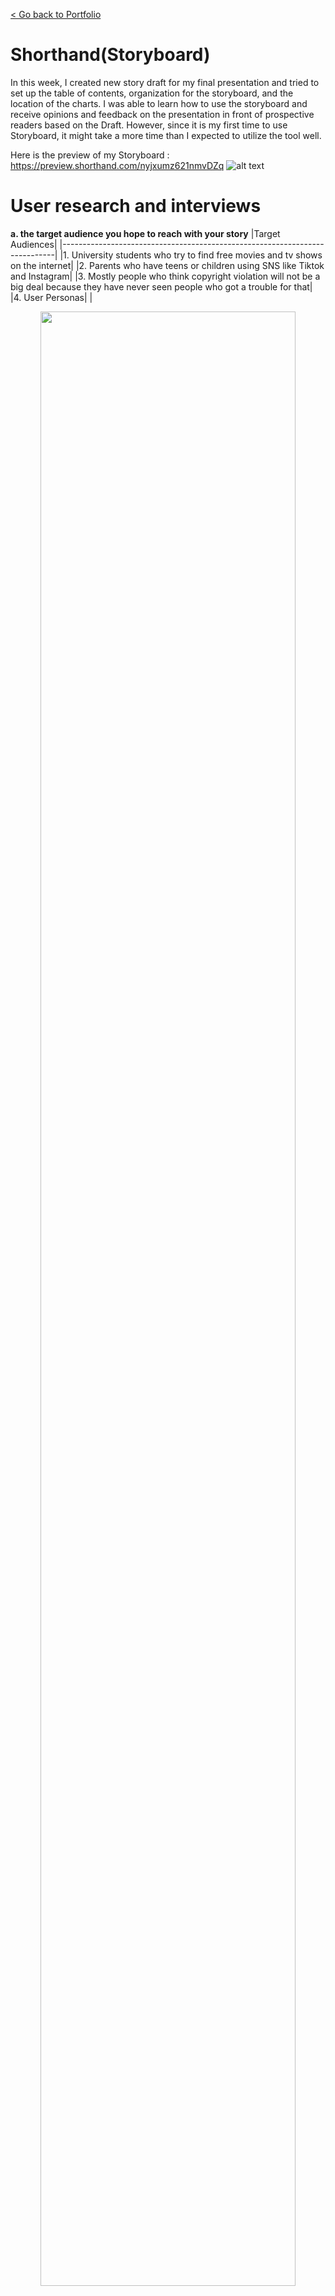 [< Go back to Portfolio](https://kibokk.github.io/portfolio/)

# Shorthand(Storyboard)
In this week, I created new story draft for my final presentation and tried to set up the table of contents, organization for the storyboard, and the location of the charts. I was able to learn how to use the storyboard and receive opinions and feedback on the presentation in front of prospective readers based on the Draft. However, since it is my first time to use Storyboard, it might take a more time than I expected to utilize the tool well.

Here is the preview of my Storyboard : https://preview.shorthand.com/nyjxumz621nmvDZq
![alt text](https://kibokk.github.io/portfolio/what-happens-if_facebook-cover.jpeg)

# User research and interviews

**a. the target audience you hope to reach with your story**
 |Target Audiences|
 |----------------------------------------------------------------------------|
 |1. University students who try to find free movies and tv shows on the internet|
 |2. Parents who have teens or children using SNS like Tiktok and Instagram|
 |3. Mostly people who think copyright violation will not be a big deal because they have never seen people who got a trouble for that|  
 |4. User Personas|
 |<center><img src="https://kibokk.github.io/portfolio/persona.png" width=90% height=90%></center>|

 
**b. your approach to identifying representative individuals to interview**
 1. In-person meeting : present charts and explain storylines. get a direct feedback (one person)
 2. Online chat(whatsapp & zoom) with script : indirect explain. offerd link and charts first without enough explanation
 3. Feedback during the lecture : critique exercise and get a lot advices for the final presentation


**c. your interview script**
 > Goal 1. Check how well people understand about the copyright and offer the famous copyright violation cases
 - Question. Can you explain about copyright and what can be happen if you infringe copyright law?
 > Goal 2. Make audience think that we can easily infringe the copyright law
 - Question. Have you ever done anything that violates copyright?
 > Goal 3. Figure out what people expect to see in my presentation
 - Question. Dose this presentation show you What you might have to know about copyright?
 > Goal 4. Check whether audience can be interested in my presentation topic
 - Question. Are you interested in famous copyright trial cases or punishment that I explained?
 > Goal 5. Evaluate the comprehension of my charts for the presentation
 - Qustion. What can you catch from charts that I provide?
 > Goal 6. Get some tips to improve contents and structure for the presentation
 - Question. How I can improve my final presentation better?
 > Goal 7. Check whether the storyboard for the presentation will be effective on the Shorthand
 - Question. What is your suggestion for Shorthand draft?


**d. the findings from your interview**
  <5 star evaluation first>
 |3 people (age) | house wife(36)       | B: CMU students(29) | C: CMU students(31)|
 |--------------|----------------------|-----------------------|----------------------|
 |copyright understanding| ★★☆☆☆ | ★★★☆☆ | ★★★★☆ |
 |infringement risk | ★★★★☆ | ★★☆☆☆ | ★★☆☆☆ | 
 |infringement experience | ★★★★★ | ★★★★★ | ★★★★★ |
 |audience expectation | ★★☆☆☆ | ★★★☆☆ | ★★★☆☆ |
 |interest| ★★★★☆ | ★★★★★ | ★★★★★ |
 |comprehension| ★★★★☆ | ★★★☆☆ | ★★★☆☆ |
 |storyboard| ★★★★☆ | ★★★★☆ | ★★★★☆ |

 - Interview Opinion (detail)
 1. All three knew about copyright at a very broad level, and 
 2. for detailed copyright violation cases, it was difficult to distinguish whether the cases actually violated the law. 
 3. Most were very curious about how many violations occurred per year and what the average fine was. 
 4. Even if it was not through an easily explained case, they confessed that there was actually an experience of intentionally violating copyright.
 5. And they tended to think that such a violation would not be a big problem. 
 6. One of the interviewees asked for an easy-to-understand explanation of copyright infringement, and hoped for a simple table or visual data. 
 7. Most of them were familiar with copyright, but after hearing about copyright violations, they became more interested in the topic. 
 8. Regarding the charts presented, there are parts that are not well understood without additional explanation, 
 9. So it seems that some charts need to be reformed.
 10. However, the overall composition and storyline received generally positive reviews. 
 11. All three interviewees gave their opinion that one minute cannot explain the entire contents, 
 12. so it is necessary to summarize each section with 2-3 sentences and focus on making it easy for the audience to understand through charts. 
 13. As for Shorthand, they were excited about Shorthand and the fact that there is such a tool that can easily create a web page. 
 14. However, I received feedback that the composition of my final presentaion seems a bit difficult to see the chart, so I think I need to think about it.

Class Feedback 
```sh
1. It is still difficult to find what audience should take an action for after the presentation.
2. Charts in Shorthand are not clear to see during the presentation.
3. It will be so funny if you infringe the copyright for this presentation.
```


**e. changes you plan on implementing to your visualizations next week to address the issues identified.**
- Detailed storyline and decide each sections' order to comprehend audience effectively
- Learn how to use Tableau and Flourish to change the type of a chart that received this week's feedback
- People are more interested in the actual case, so look for more relevant data and cases
- Find other ways that chart shoule be shown well in Shorthand
- More data needed because some datas only have charts without backdatas but audience says that information is very important for the presentation.


**moodboard was created in Part I: Final project

# Draft charts

With Flourish

<div class="flourish-embed" data-src="visualisation/12013551"><script src="https://public.flourish.studio/resources/embed.js"></script></div>
<div class="flourish-embed flourish-hierarchy" data-src="visualisation/12012992"><script src="https://public.flourish.studio/resources/embed.js"></script></div>
<div class="flourish-embed flourish-hierarchy" data-src="visualisation/12013422"><script src="https://public.flourish.studio/resources/embed.js"></script></div>
<div class="flourish-embed flourish-chart" data-src="visualisation/12014636"><script src="https://public.flourish.studio/resources/embed.js"></script></div>

With Tableau

![alt text](https://kibokk.github.io/portfolio/case_trial.png)



